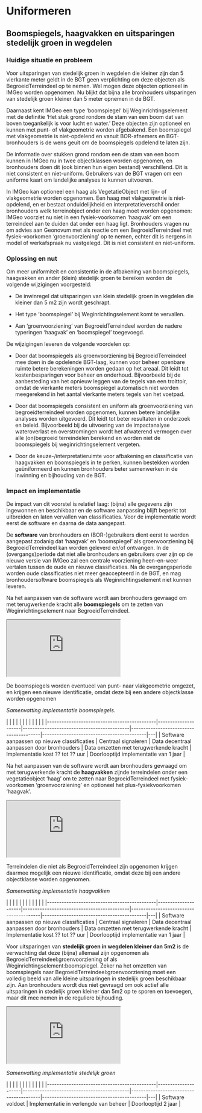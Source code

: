 Uniformeren
===========

Boomspiegels, haagvakken en uitsparingen stedelijk groen in wegdelen
--------------------------------------------------------------------

### Huidige situatie en probleem

Voor uitsparingen van stedelijk groen in wegdelen die kleiner zijn dan 5
vierkante meter geldt in de BGT geen verplichting om deze objecten als
BegroeidTerreindeel op te nemen. Wel mogen deze objecten optioneel in IMGeo
worden opgenomen. Nu blijkt dat bijna alle bronhouders uitsparingen van
stedelijk groen kleiner dan 5 meter opnemen in de BGT.

Daarnaast kent IMGeo een type ‘boomspiegel’ bij Weginrichtingselement met de
definitie ‘Het stuk grond rondom de stam van een boom dat van boven toegankelijk
is voor lucht en water.’ Deze objecten zijn optioneel en kunnen met punt- of
vlakgeometrie worden afgebakend. Een boomspiegel met vlakgeometrie is
niet-opdelend en vanuit BOR-afnemers en BGT-bronhouders is de wens geuit om de
boomspiegels opdelend te laten zijn.

De informatie over stukken grond rondom een de stam van een boom kunnen in IMGeo
nu in twee objectklassen worden opgenomen, en bronhouders doen dit (ook binnen
hun eigen bestand) verschillend. Dit is niet consistent en niet-uniform.
Gebruikers van de BGT vragen om een uniforme kaart om landelijke analyses te
kunnen uitvoeren.

In IMGeo kan optioneel een haag als VegetatieObject met lijn- of vlakgeometrie
worden opgenomen. Een haag met vlakgeometrie is niet-opdelend, en er bestaat
onduidelijkheid en interpretatieverschil onder bronhouders welk terreinobject
onder een haag moet worden opgenomen: IMGeo voorziet nu niet in een
fysiek-voorkomen ‘haagvak’ om een terreindeel aan te duiden dat onder een haag
ligt. Bronhouders vragen nu om advies aan Geonovum met als reactie om een
BegroeidTerreindeel met fysiek-voorkomen ‘groenvoorziening’ op te nemen, echter
dit is nergens in model of werkafspraak nu vastgelegd. Dit is niet consistent en
niet-uniform.

### Oplossing en nut

Om meer uniformiteit en consistentie in de afbakening van boomspiegels,
haagvakken en ander (klein) stedelijk groen te bereiken worden de volgende
wijzigingen voorgesteld:

-   De inwinregel dat uitsparingen van klein stedelijk groen in wegdelen die
    kleiner dan 5 m2 zijn wordt geschrapt.

-   Het type ‘boomspiegel’ bij Weginrichtingselement komt te vervallen.

-   Aan ‘groenvoorziening’ van BegroeidTerreindeel worden de nadere typeringen
    ‘haagvak’ en ‘boomspiegel’ toegevoegd.

De wijzigingen leveren de volgende voordelen op:

-   Door dat boomspiegels als groenvoorziening bij BegroeidTerreindeel mee doen
    in de opdelende BGT-laag, kunnen voor beheer openbare ruimte betere
    berekeningen worden gedaan op het areaal. Dit leidt tot kostenbesparingen
    voor beheer en onderhoud. Bijvoorbeeld bij de aanbesteding van het opnieuw
    leggen van de tegels van een troittoir, omdat de vierkante meters
    boomspiegel automatisch niet worden meegerekend in het aantal vierkante
    meters tegels van het voetpad.

-   Door dat boomspiegels consistent en uniform als groenvoorziening van
    begroeidterreindeel worden opgenomen, kunnen betere landelijke analyses
    worden uitgevoerd. Dit leidt tot beter resultaten in onderzoek en beleid.
    Bijvoorbeeld bij de uitvoering van de impactanalyse wateroverlast en
    overstromingen wordt het afwaterend vermogen over alle (on)begroeid
    terreindelen berekend en worden niet de boomspiegels bij
    weginrichtingselement vergeten.

-   Door de keuze-/interpretatieruimte voor afbakening en classificatie van
    haagvakken en boomspiegels in te perken, kunnen bestekken worden
    geüniformeerd en kunnen bronhouders beter samenwerken in de inwinning en
    bijhouding van de BGT.

### Impact en implementatie

De impact van dit voorstel is relatief laag: (bijna) alle gegevens zijn
ingewonnen en beschikbaar en de software aanpassing blijft beperkt tot
uitbreiden en laten vervallen van classificaties. Voor de implementatie wordt
eerst de software en daarna de data aangepast.

De **software** van bronhouders en (BOR-)gebruikers dient eerst te worden
aangepast zodanig dat ‘haagvak’ en ‘boomspiegel’ als groenvoorziening bij
BegroeidTerreindeel kan worden geleverd en/of ontvangen. In de
(overgangs)periode dat niet alle bronhouders en gebruikers over zijn op de
nieuwe versie van IMGeo zal een centrale voorziening heen-en-weer vertalen
tussen de oude en nieuwe classificaties. Na de overgangsperiode worden oude
classificaties niet meer geaccepteerd in de BGT, en mag bronhoudersoftware
boomspiegels als Weginrichtingselement niet kunnen leveren.

Na het aanpassen van de software wordt aan bronhouders gevraagd om met
terugwerkende kracht alle **boomspiegels** om te zetten van
Weginrichtingselement naar BegroeidTerreindeel.

<iframe src="https://imgeo22.gewoongoedegeodata.nl/?view=boomspiegel" class="view"></iframe>

De boomspiegels worden eventueel van punt- naar vlakgeometrie omgezet, en
krijgen een nieuwe identificatie, omdat deze bij een andere objectklasse worden
opgenomen

*Samenvatting implementatie boomspiegels.*

| <icon class="software-aanpassen"/>           | <icon class="centraal-signaleren" />     | <icon class="decentraal-aanpassen" />                                 | <icon class="terugwerkende-kracht" />                             | <icon class="tijd-geld" /> | <icon class="doorlooptijd" />                                 |   |   |   |   |   |
|---------------------------------------------|---------------------|--------------------------------------------|----------------------------------------|-------------------------------------------|---|
| Software aanpassen op nieuwe classificaties | Centraal signaleren | Data decentraal aanpassen door bronhouders | Data omzetten met terugwerkende kracht | Implementatie kost ?? tot ?? uur |  Doorlooptijd implementatie van 1 jaar  |

Na het aanpassen van de software wordt aan bronhouders gevraagd om met
terugwerkende kracht de **haagvakken** zijnde terreindelen onder een
vegetatieobject ‘haag’ om te zetten naar BegroeidTerreindeel met
fysiek-voorkomen ‘groenvoorziening’ en optioneel het plus-fysiekvoorkomen
‘haagvak’.

<iframe src="https://imgeo22.gewoongoedegeodata.nl/?view=haagvak" class="view"></iframe>

Terreindelen die niet als BegroeidTerreindeel zijn opgenomen krijgen daarmee
mogelijk een nieuwe identificatie, omdat deze bij een andere objectklasse worden
opgenomen.

*Samenvatting implementatie haagvakken*

| <icon class="software-aanpassen"/>           | <icon class="centraal-signaleren" />     | <icon class="decentraal-aanpassen" />                                 | <icon class="terugwerkende-kracht" />                             | <icon class="tijd-geld" /> | <icon class="doorlooptijd" />                                 |   |   |   |   |   |
|---------------------------------------------|---------------------|--------------------------------------------|----------------------------------------|-------------------------------------------|---|
| Software aanpassen op nieuwe classificaties | Centraal signaleren | Data decentraal aanpassen door bronhouders | Data omzetten met terugwerkende kracht | Implementatie kost ?? tot ?? uur |  Doorlooptijd implementatie van 1 jaar  |

Voor uitsparingen van **stedelijk groen in wegdelen kleiner dan 5m2** is de
verwachting dat deze (bijna) allemaal zijn opgenomen als
BegroeidTerreindeel:groenvoorziening of als Weginrichtingselement:boomspiegel.
Zeker na het omzetten van boomspiegels naar BegroeidTerreindeel:groenvoorziening
moet een volledig beeld van alle kleine uitsparingen in stedelijk groen
beschikbaar zijn. Aan bronhouders wordt dus niet gevraagd om ook actief alle uitsparingen in stedelijk groen kleiner dan 5m2 op te sporen en toevoegen, maar dit mee nemen in de reguliere bijhouding.

<iframe src="https://imgeo22.gewoongoedegeodata.nl/?view=stedelijkgroen" class="view"></iframe>

*Samenvatting implementatie stedelijk groen*

| <icon class="software-voldoet"/>           | <icon class="decentraal-signaleren" />     | <icon class="decentraal-aanpassen" />                                 | <icon class="signalering-terugmelding" />                             | <icon class="tijd-geld" /> | <icon class="doorlooptijd" />                                 |   |   |   |   |   |
|---------------------------------------------|---------------------|--------------------------------------------|----------------------------------------|-------------------------------------------|---|
| Software voldoet | Implementatie in verlengde van beheer |  Doorlooptijd 2 jaar  |